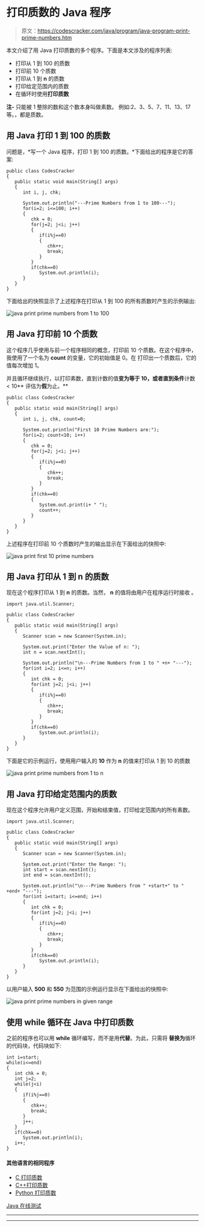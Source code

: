 # 打印质数的 Java 程序

> 原文：<https://codescracker.com/java/program/java-program-print-prime-numbers.htm>

本文介绍了用 Java 打印质数的多个程序。下面是本文涉及的程序列表:

*   打印从 1 到 100 的质数
*   打印前 10 个质数
*   打印从 1 到 **n** 的质数
*   打印给定范围内的质数
*   在循环时使用**打印质数**

**注-** 只能被 1 整除的数和这个数本身叫做素数。 例如:2、3、5、7、11、13、17 等。，都是质数。

## 用 Java 打印 1 到 100 的质数

问题是，*写一个 Java 程序，打印 1 到 100 的质数。*下面给出的程序是它的答案:

```
public class CodesCracker
{
   public static void main(String[] args)
   {
      int i, j, chk;

      System.out.println("---Prime Numbers from 1 to 100---");
      for(i=2; i<=100; i++)
      {
         chk = 0;
         for(j=2; j<i; j++)
         {
            if(i%j==0)
            {
               chk++;
               break;
            }
         }
         if(chk==0)
            System.out.println(i);
      }
   }
}
```

下面给出的快照显示了上述程序在打印从 1 到 100 的所有质数时产生的示例输出:

![java print prime numbers from 1 to 100](img/39fa527d2b3a87dc3073228b406be8d0.png)

## 用 Java 打印前 10 个质数

这个程序几乎使用与前一个程序相同的概念，打印前 10 个质数。在这个程序中，我使用了一个名为 **count** 的变量，它的初始值是 0。在 打印出一个质数后，它的值每次增加 1。

并且循环继续执行，以打印素数，直到计数的值**变为等于 10，或者直到条件**计数< 10** 评估为**假**为止。**

```
public class CodesCracker
{
   public static void main(String[] args)
   {
      int i, j, chk, count=0;

      System.out.println("First 10 Prime Numbers are:");
      for(i=2; count<10; i++)
      {
         chk = 0;
         for(j=2; j<i; j++)
         {
            if(i%j==0)
            {
               chk++;
               break;
            }
         }
         if(chk==0)
         {
            System.out.print(i+ " ");
            count++;
         }
      }
   }
}
```

上述程序在打印前 10 个质数时产生的输出显示在下面给出的快照中:

![java print first 10 prime numbers](img/18ee0d3d99c612900c060ad7e0081099.png)

## 用 Java 打印从 1 到 n 的质数

现在这个程序打印从 1 到 **n** 的质数。当然， **n** 的值将由用户在程序运行时接收 。

```
import java.util.Scanner;

public class CodesCracker
{
   public static void main(String[] args)
   {
      Scanner scan = new Scanner(System.in);

      System.out.print("Enter the Value of n: ");
      int n = scan.nextInt();

      System.out.println("\n---Prime Numbers from 1 to " +n+ "---");
      for(int i=2; i<=n; i++)
      {
         int chk = 0;
         for(int j=2; j<i; j++)
         {
            if(i%j==0)
            {
               chk++;
               break;
            }
         }
         if(chk==0)
            System.out.println(i);
      }
   }
}
```

下面是它的示例运行，使用用户输入的 **10** 作为 **n** 的值来打印从 1 到 10 的质数

![java print prime numbers from 1 to n](img/30622706a9771804a3acd03b0d36833e.png)

## 用 Java 打印给定范围内的质数

现在这个程序允许用户定义范围，开始和结束值，打印给定范围内的所有素数。

```
import java.util.Scanner;

public class CodesCracker
{
   public static void main(String[] args)
   {
      Scanner scan = new Scanner(System.in);

      System.out.print("Enter the Range: ");
      int start = scan.nextInt();
      int end = scan.nextInt();

      System.out.println("\n---Prime Numbers from " +start+" to " +end+ "---");
      for(int i=start; i<=end; i++)
      {
         int chk = 0;
         for(int j=2; j<i; j++)
         {
            if(i%j==0)
            {
               chk++;
               break;
            }
         }
         if(chk==0)
            System.out.println(i);
      }
   }
}
```

以用户输入 **500** 和 **550** 为范围的示例运行显示在下面给出的快照中:

![java print prime numbers in given range](img/493cf64faa68f13d6d7be2f7ed8a24b2.png)

## 使用 while 循环在 Java 中打印质数

之前的程序也可以用 **while** 循环编写，而不是用**代替**。为此，只需将 **替换为**循环的代码块，代码块如下:

```
int i=start;
while(i<=end)
{
   int chk = 0;
   int j=2;
   while(j<i)
   {
      if(i%j==0)
      {
         chk++;
         break;
      }
      j++;
   }
   if(chk==0)
      System.out.println(i);
   i++;
}
```

#### 其他语言的相同程序

*   [C 打印质数](/c/program/c-program-print-prime-numbers.htm)
*   [C++打印质数](/cpp/program/cpp-program-print-prime-numbers.htm)
*   [Python 打印质数](/python/program/python-program-print-prime-numbers.htm)

[Java 在线测试](/exam/showtest.php?subid=1)

* * *

* * *
